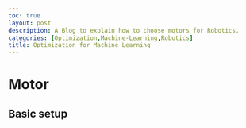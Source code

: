 ```yaml
---
toc: true
layout: post
description: A Blog to explain how to choose motors for Robotics.
categories: [Optimization,Machine-Learning,Robotics]
title: Optimization for Machine Learning
---
```

# Motor

## Basic setup

